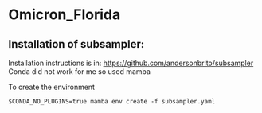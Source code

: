 # Omicron_Florida




## Installation of subsampler:
Installation instructions is in: https://github.com/andersonbrito/subsampler
Conda did not work for me so used mamba 

To create the environment
```
$CONDA_NO_PLUGINS=true mamba env create -f subsampler.yaml 

```
